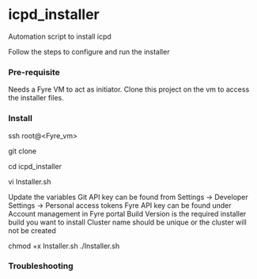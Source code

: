 # icpd_installer
Automation script to install icpd 

Follow the steps to configure and run the installer

### Pre-requisite

Needs a Fyre VM to act as initiator. Clone this project on the vm to access the installer files.

### Install

ssh root@<Fyre_vm>
<enter password>

git clone 

cd icpd_installer

vi Installer.sh

Update the variables
Git API key can be found from Settings -> Developer Settings -> Personal access tokens 
Fyre API key can be found under Account management in Fyre portal 
Build Version is the required installer build you want to install 
Cluster name should be unique or the cluster will not be created

chmod +x Installer.sh
./Installer.sh

### Troubleshooting


